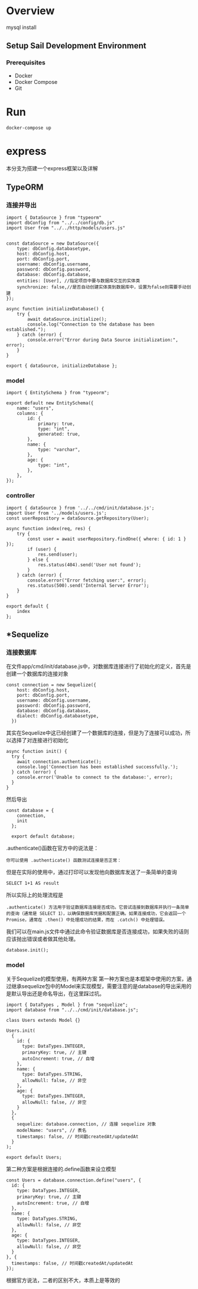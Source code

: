 # Overview

mysql install

## Setup Sail Development Environment

### Prerequisites

- Docker
- Docker Compose
- Git

# Run

```
docker-compose up
```

# express

本分支为搭建一个express框架以及详解

## TypeORM

### 连接并导出

```
import { DataSource } from "typeorm"
import dbConfig from "../../config/db.js"
import User from "../../http/models/users.js"


const dataSource = new DataSource({
    type: dbConfig.databasetype,
    host: dbConfig.host,
    port: dbConfig.port,
    username: dbConfig.username,
    password: dbConfig.password,
    database: dbConfig.database,
    entities: [User], //指定项目中要与数据库交互的实体类
    synchronize: false,//是否自动创建实体类到数据库中，设置为false则需要手动创建
});

async function initializeDatabase() {
    try {
        await dataSource.initialize();
        console.log("Connection to the database has been established.");
    } catch (error) {
        console.error("Error during Data Source initialization:", error);
    }
}

export { dataSource, initializeDatabase };
```

### model

```
import { EntitySchema } from "typeorm";

export default new EntitySchema({
    name: "users",
    columns: {
        id: {
            primary: true,
            type: "int",
            generated: true,
        },
        name: {
            type: "varchar",
        },
        age: {
            type: "int",
        },
    },
});

```

### controller

```
import { dataSource } from '../../cmd/init/database.js';
import User from '../models/users.js';
const userRepository = dataSource.getRepository(User);

async function index(req, res) {
    try {
        const user = await userRepository.findOne({ where: { id: 1 } });
        if (user) {
            res.send(user);
        } else {
            res.status(404).send('User not found');
        }
    } catch (error) {
        console.error("Error fetching user:", error);
        res.status(500).send('Internal Server Error');
    }
}

export default {
	index
};	
```

## *Sequelize

### 连接数据库

在文件app/cmd/init/database.js中，对数据库连接进行了初始化的定义，首先是创建一个数据库的连接对象

```
const connection = new Sequelize({
	host: dbConfig.host,
	port: dbConfig.port,
	username: dbConfig.username,
	password: dbConfig.password,
	database: dbConfig.database,
	dialect: dbConfig.databasetype,
  })
```

其实在Sequelize中这已经创建了一个数据库的连接，但是为了连接可以成功，所以选择了对连接进行初始化

```
async function init() {
  try {
    await connection.authenticate();
    console.log('Connection has been established successfully.');
  } catch (error) {
    console.error('Unable to connect to the database:', error);
  }
}

```

然后导出

```
const database = {
	connection,
	init
  };
  
  export default database;
```

 

.authenticate()函数在官方中的说法是：

```
你可以使用 .authenticate() 函数测试连接是否正常：
```

但是在实际的使用中，通过打印可以发现他向数据库发送了一条简单的查询

```
SELECT 1+1 AS result
```

所以实际上的处理流程是

```
.authenticate() 方法用于验证数据库连接是否成功。它尝试连接到数据库并执行一条简单的查询（通常是 SELECT 1），以确保数据库凭据和配置正确。如果连接成功，它会返回一个 Promise，通常在 .then() 中处理成功的结果，而在 .catch() 中处理错误。
```

我们可以在main.js文件中通过此命令验证数据库是否连接成功，如果失败的话则应该抛出错误或者做其他处理。

```
database.init();
```

### model

关于Sequelize的模型使用，有两种方案
第一种方案也是本框架中使用的方案，通过继承sequelize包中的Model来实现模型，需要注意的是database的导出采用的是默认导出还是命名导出，在这里踩过坑。

```
import { DataTypes , Model } from "sequelize";
import database from "../../cmd/init/database.js";

class Users extends Model {}

Users.init(
  {
    id: {
      type: DataTypes.INTEGER,
      primaryKey: true, // 主键
      autoIncrement: true, // 自增
    },
    name: {
      type: DataTypes.STRING,
      allowNull: false, // 非空
    },
    age: {
      type: DataTypes.INTEGER,
      allowNull: false, // 非空
    }
  },
  {
    sequelize: database.connection, // 连接 sequelize 对象
    modelName: "users", // 表名
    timestamps: false, // 时间戳createdAt/updatedAt 
  }
);

export default Users;
```

第二种方案是根据连接的.define函数来设立模型

```
const Users = database.connection.define("users", {
  id: {
    type: DataTypes.INTEGER,
    primaryKey: true, // 主键
    autoIncrement: true, // 自增
  },
  name: {
    type: DataTypes.STRING,
    allowNull: false, // 非空
  },
  age: {
    type: DataTypes.INTEGER,
    allowNull: false, // 非空
  }
}, {
  timestamps: false, // 时间戳createdAt/updatedAt 
});
```

根据官方说法，二者的区别不大，本质上是等效的
